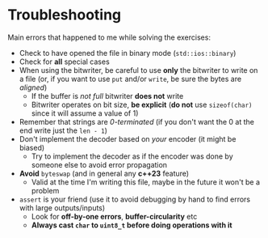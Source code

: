 # Troubleshooting 

Main errors that happened to me while solving the exercises:
- Check to have opened the file in binary mode (`std::ios::binary`)
- Check for **all** special cases
- When using the bitwriter, be careful to use **only** the bitwriter to write on a file (or, if you want to use `put` and/or `write`, be sure the bytes are *aligned*)
    - If the buffer is *not full* bitwriter **does not** write
    - Bitwriter operates on bit size, **be explicit** (**do not** use `sizeof(char)` since it will assume a value of 1)
- Remember that strings are *0-terminated* (if you don't want the 0 at the end write just the `len - 1`)
- Don't implement the decoder based on *your* encoder (it might be biased)
    - Try to implement the decoder as if the encoder was done by someone else to avoid error propagation
- **Avoid** `byteswap` (and in general any **c++23** feature)
    - Valid at the time I'm writing this file, maybe in the future it won't be a problem
- `assert` is your friend (use it to avoid debugging by hand to find errors with large outputs/inputs)
    - Look for **off-by-one errors**, **buffer-circularity** etc
    - **Always cast `char` to `uint8_t` before doing operations with it**
